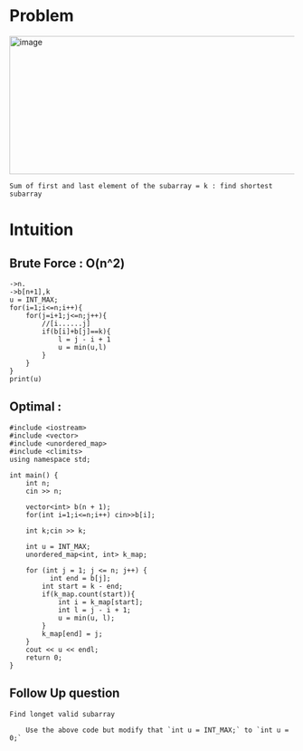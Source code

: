 # Problem
<img width="681" height="244" alt="image" src="https://github.com/user-attachments/assets/418891be-0f5f-4114-99d3-2fbc4b99b515" />

`Sum of first and last element of the subarray = k : find shortest subarray`

# Intuition 
## Brute Force : O(n^2)
```
->n.
->b[n+1],k
u = INT_MAX;
for(i=1;i<=n;i++){
    for(j=i+1;j<=n;j++){
        //[i......j]
        if(b[i]+b[j]==k){
            l = j - i + 1 
            u = min(u,l)
        }
    }
}
print(u)
```
## Optimal :
```
#include <iostream>
#include <vector>
#include <unordered_map>
#include <climits>
using namespace std;

int main() {
    int n;
    cin >> n;
    
    vector<int> b(n + 1);
    for(int i=1;i<=n;i++) cin>>b[i];

    int k;cin >> k;
    
    int u = INT_MAX;
    unordered_map<int, int> k_map;
    
    for (int j = 1; j <= n; j++) {
    	  int end = b[j];
        int start = k - end;
        if(k_map.count(start)){
        	int i = k_map[start];
	        int l = j - i + 1;
	        u = min(u, l);
        }
        k_map[end] = j;
    }
    cout << u << endl;
    return 0;
}
```


## Follow Up question
```
Find longet valid subarray

    Use the above code but modify that `int u = INT_MAX;` to `int u = 0;` 
```
